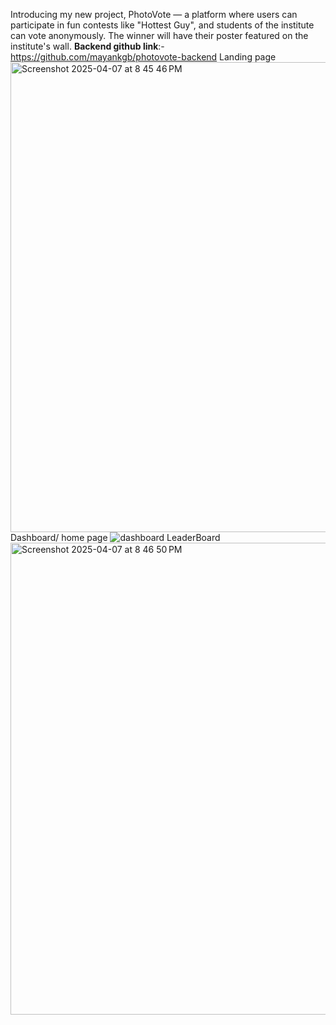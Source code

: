 Introducing my new project, PhotoVote — a platform where users can participate in fun contests like "Hottest Guy", and students of the institute can vote anonymously. The winner will have their poster featured on the institute's wall.
**Backend github link**:-https://github.com/mayankgb/photovote-backend
Landing page 
<img width="1470" height="752" alt="Screenshot 2025-04-07 at 8 45 46 PM" src="https://github.com/user-attachments/assets/a9814486-b6fd-407b-9671-a5fcee053830" />
Dashboard/ home page 
![dashboard](https://github.com/user-attachments/assets/0ec5579b-1e03-4ec2-8d9f-aecb516004ce)
LeaderBoard
<img width="1470" height="755" alt="Screenshot 2025-04-07 at 8 46 50 PM" src="https://github.com/user-attachments/assets/eadf931a-ad2a-4fc8-8539-d53d4e175b70" />
